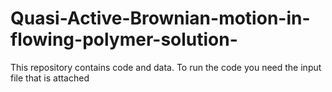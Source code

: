 # Quasi-Active-Brownian-motion-in-flowing-polymer-solution-

This repository contains code and data. 
To run the code you need the input file that is attached

